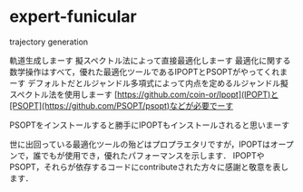 # expert-funicular
trajectory generation

軌道生成しまーす
擬スペクトル法によって直接最適化しまーす
最適化に関する数学操作はすべて，優れた最適化ツールであるIPOPTとPSOPTがやってくれまーす
デフォルトだとルジャンドル多項式によって内点を定めるルジャンドル擬スペクトル法を使用しまーす
[https://github.com/coin-or/Ipopt](IPOPT)と[PSOPT](https://github.com/PSOPT/psopt)などが必要でーす

PSOPTをインストールすると勝手にIPOPTもインストールされると思いまーす

世に出回っている最適化ツールの殆どはプロプラエタリですが，IPOPTはオープンで，誰でもが使用でき，優れたパフォーマンスを示します．
IPOPTやPSOPT，それらが依存するコードにcontributeされた方々に感謝と敬意を表します．
